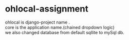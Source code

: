 # ohlocal-assignment
ohlocal is django-project name .<br>
core is the application name.(chained dropdown logic)<br>
we also changed database from default sqllite to mySql db.
